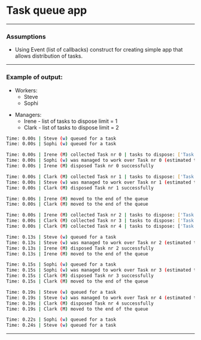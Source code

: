 # Task queue app

---
### Assumptions

- Using Event (list of callbacks) construct for creating simple app that
allows distribution of tasks.

---
### Example of output:

* Workers: 
    * Steve
    * Sophi
- Managers: 
    * Irene - list of tasks to dispose limit = 1
    * Clark - list of tasks to dispose limit = 2

```bash
Time: 0.00s | Steve (w) queued for a task
Time: 0.00s | Sophi (w) queued for a task

Time: 0.00s | Irene (M) collected Task nr 0 | tasks to dispose: ['Task nr 0']
Time: 0.00s | Sophi (w) was managed to work over Task nr 0 (estimated time: 0.15s)
Time: 0.00s | Irene (M) disposed Task nr 0 successfully

Time: 0.00s | Clark (M) collected Task nr 1 | tasks to dispose: ['Task nr 1']
Time: 0.00s | Steve (w) was managed to work over Task nr 1 (estimated time: 0.13s)
Time: 0.00s | Clark (M) disposed Task nr 1 successfully

Time: 0.00s | Irene (M) moved to the end of the queue
Time: 0.00s | Clark (M) moved to the end of the queue

Time: 0.00s | Irene (M) collected Task nr 2 | tasks to dispose: ['Task nr 2']
Time: 0.00s | Clark (M) collected Task nr 3 | tasks to dispose: ['Task nr 3']
Time: 0.00s | Clark (M) collected Task nr 4 | tasks to dispose: ['Task nr 3', 'Task nr 4']

Time: 0.13s | Steve (w) queued for a task
Time: 0.13s | Steve (w) was managed to work over Task nr 2 (estimated time: 0.06s)
Time: 0.13s | Irene (M) disposed Task nr 2 successfully
Time: 0.13s | Irene (M) moved to the end of the queue

Time: 0.15s | Sophi (w) queued for a task
Time: 0.15s | Sophi (w) was managed to work over Task nr 3 (estimated time: 0.07s)
Time: 0.15s | Clark (M) disposed Task nr 3 successfully
Time: 0.15s | Clark (M) moved to the end of the queue

Time: 0.19s | Steve (w) queued for a task
Time: 0.19s | Steve (w) was managed to work over Task nr 4 (estimated time: 0.05s)
Time: 0.19s | Clark (M) disposed Task nr 4 successfully
Time: 0.19s | Clark (M) moved to the end of the queue

Time: 0.22s | Sophi (w) queued for a task
Time: 0.24s | Steve (w) queued for a task
```

---